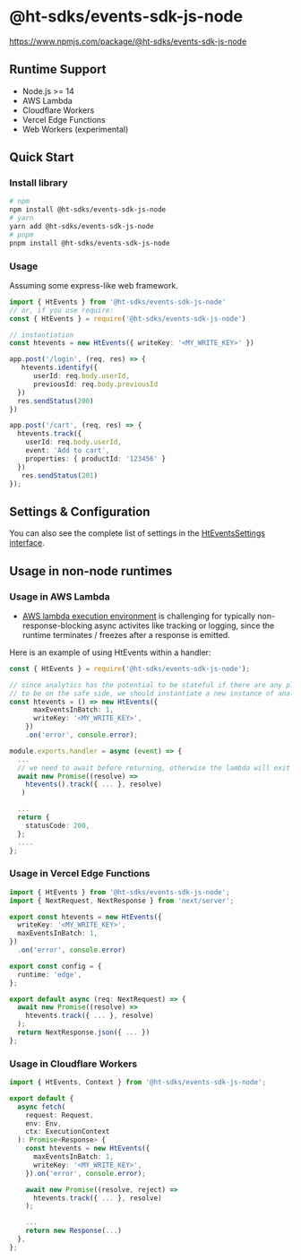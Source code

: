 # @ht-sdks/events-sdk-js-node

https://www.npmjs.com/package/@ht-sdks/events-sdk-js-node


## Runtime Support
- Node.js >= 14
- AWS Lambda
- Cloudflare Workers
- Vercel Edge Functions
- Web Workers (experimental)

## Quick Start
### Install library
```bash
# npm
npm install @ht-sdks/events-sdk-js-node
# yarn
yarn add @ht-sdks/events-sdk-js-node
# pnpm
pnpm install @ht-sdks/events-sdk-js-node
```

### Usage
Assuming some express-like web framework.
```ts
import { HtEvents } from '@ht-sdks/events-sdk-js-node'
// or, if you use require:
const { HtEvents } = require('@ht-sdks/events-sdk-js-node')

// instantiation
const htevents = new HtEvents({ writeKey: '<MY_WRITE_KEY>' })

app.post('/login', (req, res) => {
   htevents.identify({
      userId: req.body.userId,
      previousId: req.body.previousId
  })
  res.sendStatus(200)
})

app.post('/cart', (req, res) => {
  htevents.track({
    userId: req.body.userId,
    event: 'Add to cart',
    properties: { productId: '123456' }
  })
   res.sendStatus(201)
});
```


## Settings & Configuration

You can also see the complete list of settings in the [HtEventsSettings interface](src/app/settings.ts).


## Usage in non-node runtimes
### Usage in AWS Lambda
- [AWS lambda execution environment](https://docs.aws.amazon.com/lambda/latest/dg/lambda-runtime-environment.html) is challenging for typically non-response-blocking async activites like tracking or logging, since the runtime terminates / freezes after a response is emitted.

Here is an example of using HtEvents within a handler:
```ts
const { HtEvents } = require('@ht-sdks/events-sdk-js-node');

// since analytics has the potential to be stateful if there are any plugins added,
// to be on the safe side, we should instantiate a new instance of analytics on every request (the cost of instantiation is low).
const htevents = () => new HtEvents({
      maxEventsInBatch: 1,
      writeKey: '<MY_WRITE_KEY>',
    })
    .on('error', console.error);

module.exports.handler = async (event) => {
  ...
  // we need to await before returning, otherwise the lambda will exit before sending the request.
  await new Promise((resolve) =>
    htevents().track({ ... }, resolve)
   )

  ...
  return {
    statusCode: 200,
  };
  ....
};
```

### Usage in Vercel Edge Functions
```ts
import { HtEvents } from '@ht-sdks/events-sdk-js-node';
import { NextRequest, NextResponse } from 'next/server';

export const htevents = new HtEvents({
  writeKey: '<MY_WRITE_KEY>',
  maxEventsInBatch: 1,
})
  .on('error', console.error)

export const config = {
  runtime: 'edge',
};

export default async (req: NextRequest) => {
  await new Promise((resolve) =>
    htevents.track({ ... }, resolve)
  );
  return NextResponse.json({ ... })
};
```

### Usage in Cloudflare Workers
```ts
import { HtEvents, Context } from '@ht-sdks/events-sdk-js-node';

export default {
  async fetch(
    request: Request,
    env: Env,
    ctx: ExecutionContext
  ): Promise<Response> {
    const htevents = new HtEvents({
      maxEventsInBatch: 1,
      writeKey: '<MY_WRITE_KEY>',
    }).on('error', console.error);

    await new Promise((resolve, reject) =>
      htevents.track({ ... }, resolve)
    );

    ...
    return new Response(...)
  },
};

```


